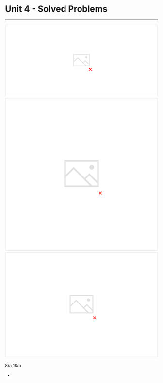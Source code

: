 # Unit 4 - Solved Problems

---

![image](media/Intro-Syllabus_Unit-4-Solved-Problems-image1.png)
![image](media/Intro-Syllabus_Unit-4-Solved-Problems-image2.png)
![image](media/Intro-Syllabus_Unit-4-Solved-Problems-image3.png)

8/a 18/a

![image](media/Intro-Syllabus_Unit-4-Solved-Problems-image5.png)
